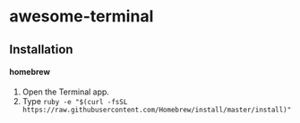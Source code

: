# awesome-terminal
## Installation

#### homebrew
1. Open the Terminal app.
2. Type `ruby -e "$(curl -fsSL https://raw.githubusercontent.com/Homebrew/install/master/install)"`

